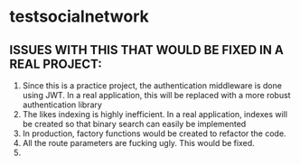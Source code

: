 # testsocialnetwork

## ISSUES WITH THIS THAT WOULD BE FIXED IN A REAL PROJECT:

1. Since this is a practice project, the authentication middleware is done using JWT. In a real application, this will be replaced with a more robust authentication library
2. The likes indexing is highly inefficient. In a real application, indexes will be created so that binary search can easily be implemented
3. In production, factory functions would be created to refactor the code.
4. All the route parameters are fucking ugly. This would be fixed.
5.
